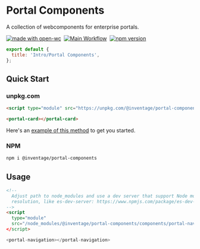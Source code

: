 # Portal Components

A collection of webcomponents for enterprise portals.

[![made with open-wc](https://img.shields.io/badge/made%20with-open--wc-%23217ff9?style=flat-square)](https://open-wc.org)
&nbsp;[![Main Workflow](https://img.shields.io/github/workflow/status/inventage/portal-components/Main%20Workflow?style=flat-square)](https://github.com/inventage/portal-components/actions?query=workflow%3A"Main+Workflow")
&nbsp;[![npm version](https://img.shields.io/npm/v/@inventage/portal-components?style=flat-square)](https://www.npmjs.com/package/@inventage/portal-components)

```js script
export default {
  title: 'Intro/Portal Components',
};
```

## Quick Start

### unpkg.com

```html
<script type="module" src="https://unpkg.com/@inventage/portal-components/components/portal-card/portal-card.js?module"></script>

<portal-card></portal-card>
```

Here's an [example of this method](https://diamond-cherry-harbor.glitch.me/) to get you started.

### NPM

```bash
npm i @inventage/portal-components
```

## Usage

```html
<!--
  Adjust path to node_modules and use a dev server that support Node module
  resolution, like es-dev-server: https://www.npmjs.com/package/es-dev-server
-->
<script
  type="module"
  src="/node_modules/@inventage/portal-components/components/portal-navigation/portal-navigation.js"
</script>

<portal-navigation></portal-navigation>
```
